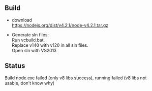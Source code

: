 ## Build  
* download  
https://nodejs.org/dist/v4.2.1/node-v4.2.1.tar.gz  

* Generate sln files:  
Run vcbuild.bat.    
Replace v140 with v120 in all sln files.  
Open sln with VS2013  

## Status  
Build node.exe failed (only v8 libs success), running failed (v8 libs not usable, don't know why)    
